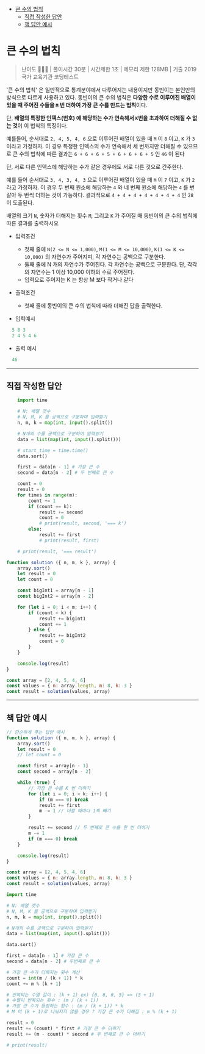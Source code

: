 - [큰 수의 법칙](#큰-수의-법칙)
  - [직접 작성한 답안](#직접-작성한-답안)
  - [책 답안 예시](#책-답안-예시)

# 큰 수의 법칙

> 난이도 🧡🤍🤍 | 풀이시간 30분 | 시간제한 1초 | 메모리 제한 128MB | 기출 2019 국가 교육기관 코딩테스트

'큰 수의 법칙' 은 일반적으로 통계분야에서 다루어지는 내용이지만 동빈이는 본인만의 방식으로 다르게 사용하고 있다. 동빈이의 큰 수의 법칙은 **다양한 수로 이루어진 배열이 있을 때 주어진 수들을 `M` 번 더하여 가장 큰 수를 만드는 법칙**이다.

단, **배열의 특정한 인덱스(번호) 에 해당하는 수가 연속해서 `K`번을 초과하여 더해질 수 없는 것**이 이 법칙의 특징이다.

예를들어, 순서대로 `2, 4, 5, 4, 6` 으로 이루어진 배열이 있을 때 `M` 이 `8` 이고, `K` 가 `3` 이라고 가정하자. 이 경우 특정한 인덱스의 수가 연속해서 세 번까지만 더해질 수 있으므로 큰 수의 법칙에 따른 결과는 `6 + 6 + 6 + 5 + 6 + 6 + 6 + 5` 인 `46` 이 된다

단, 서로 다른 인덱스에 해당하는 수가 같은 경우에도 서로 다른 것으로 간주한다.

예를 들어 순서대로 `3, 4, 3, 4, 3` 으로 이루어진 배열이 있을 때 `M` 이 `7` 이고, `K` 가 `2` 라고 가정하자. 이 경우 두 번째 원소에 해당하는 `4` 와 네 번째 원소에 해당하는 `4` 를 번갈아 두 번씩 더하는 것이 가능하다. 결과적으로 `4 + 4 + 4 + 4 + 4 + 4 + 4` 인 `28` 이 도출된다.

배열의 크기 `N`, 숫자가 더해지는 횟수 `M`, 그리고 `K` 가 주어질 때 동빈이의 큰 수의 법칙에 따른 결과를 출력하시오

* 입력조건
  * 첫째 줄에 `N(2 <= N <= 1,000)`, `M(1 <= M <= 10,000)`, `K(1 <= K <= 10,000)` 의 자연수가 주어지며, 각 자연수는 공백으로 구분한다.
  * 둘째 줄에 N 개의 자연수가 주어진다. 각 자연수는 공백으로 구분한다. 단, 각각의 자연수는 1 이상 10,000 이하의 수로 주어진다.
  * 입력으로 주어지는 K 는 항상 M 보다 작거나 같다
* 출력조건
  * 첫째 줄에 동빈이의 큰 수의 법칙에 따라 더해진 답을 출력한다.

* 입력예시

``` python
  5 8 3
  2 4 5 4 6
```

* 출력 예시

``` python
  46
```

-------
## 직접 작성한 답안

``` python
    import time

    # N: 배열 갯수
    # N, M, K 를 공백으로 구분하여 입력받기
    n, m, k = map(int, input().split())

    # N개의 수를 공백으로 구분하여 입력받기
    data = list(map(int, input().split()))

    # start_time = time.time()
    data.sort()

    first = data[n - 1] # 가장 큰 수
    second = data[n - 2] # 두 번째로 큰 수

    count = 0
    result = 0
    for times in range(m):
        count += 1
        if (count == k):
            result += second
            count = 0
            # print(result, second, '=== k')
        else:
            result += first
            # print(result, first)

    # print(result, '=== result')
```

``` javascript
function solution ({ n, m, k }, array) {
    array.sort()
    let result = 0
    let count = 0

    const bigInt1 = array[n - 1]
    const bigInt2 = array[n - 2]

    for (let i = 0; i < m; i++) {
        if (count < k) {
            result += bigInt1
            count += 1
        } else {
            result += bigInt2
            count = 0
        }
    }

    console.log(result)
}

const array = [2, 4, 5, 4, 6]
const values = { n: array.length, m: 8, k: 3 }
const result = solution(values, array)
```

------

## 책 답안 예시

``` javascript
// 단순하게 푸는 답안 예시
function solution ({ n, m, k }, array) {
    array.sort()
    let result = 0
    // let count = 0

    const first = array[n - 1]
    const second = array[n - 2]

    while (true) {
        // 가장 큰 수를 K 번 더하기
        for (let i = 0; i < k; i++) {
            if (m === 0) break
            result += first
            m -= 1 // 더할 때마다 1씩 빼기
        }

        result += second // 두 번째로 큰 수를 한 번 더하기
        m -= 1
        if (m === 0) break
    }

    console.log(result)
}

const array = [2, 4, 5, 4, 6]
const values = { n: array.length, m: 8, k: 3 }
const result = solution(values, array)
```

``` py
import time

# N: 배열 갯수
# N, M, K 를 공백으로 구분하여 입력받기
n, m, k = map(int, input().split())

# N개의 수를 공백으로 구분하여 입력받기
data = list(map(int, input().split()))

data.sort()

first = data[n - 1] # 가장 큰 수
second = data[n - 2] # 두번째로 큰 수

# 가장 큰 수가 더해지는 횟수 계산
count = int(m / (k + 1)) * k
count += m % (k + 1) 

# 반복되는 수열 길이 : (k + 1) ex) {6, 6, 6, 5} => (3 + 1)
# 수열이 반복되는 횟수 : (m / (k + 1))
# 가장 큰 수가 등장하는 횟수 : (m / (k + 1)) * k
# M 이 (k + 1)로 나눠지지 않을 경우 ? 가장 큰 수가 더해짐 : m % (k + 1)

result = 0
result += (count) * first # 가장 큰 수 더하기
result += (m - count) * second # 두 번째로 큰 수 더하기

# print(result)
```